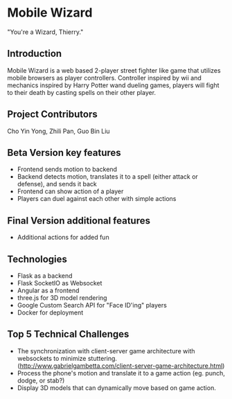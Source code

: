 # Mobile Wizard
"You're a Wizard, Thierry."

## Introduction
Mobile Wizard is a web based 2-player street fighter like game that utilizes mobile browsers as player controllers.
Controller inspired by wii and mechanics inspired by Harry Potter wand dueling games, players will fight to their
death by casting spells on their other player.

## Project Contributors
Cho Yin Yong, Zhili Pan, Guo Bin Liu

## Beta Version key features
- Frontend sends motion to backend
- Backend detects motion, translates it to a spell (either attack or defense), and sends it back
- Frontend can show action of a player
- Players can duel against each other with simple actions

## Final Version additional features
- Additional actions for added fun

## Technologies
- Flask as a backend
- Flask SocketIO as Websocket
- Angular as a frontend
- three.js for 3D model rendering
- Google Custom Search API for "Face ID'ing" players
- Docker for deployment

## Top 5 Technical Challenges
- The synchronization with client-server game architecture with websockets to minimize stuttering. (http://www.gabrielgambetta.com/client-server-game-architecture.html)
- Process the phone's motion and translate it to a game action (eg. punch, dodge, or stab?)
- Display 3D models that can dynamically move based on game action.